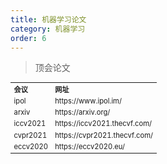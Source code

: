 ```yaml
---
title: 机器学习论文
category: 机器学习
order: 6
---
```


> 顶会论文
<table width="1033" style="font-size: 0.8em;">
	<tbody>
		<tr>
			<td>
				<strong>
					会议
				</strong>
			</td>
			<td>
				<strong>
					网址
				</strong>
			</td>
		</tr>
		<tr>
			<td>
				ipol
			</td>
			<td>
				https://www.ipol.im/
			</td>
		</tr>
		<tr>
			<td>
				arxiv
			</td>
			<td>
				https://arxiv.org/
			</td>
		</tr>
		<tr>
			<td>
				iccv2021
			</td>
			<td>
				https://iccv2021.thecvf.com/
			</td>
		</tr>
		<tr>
			<td>
				cvpr2021
			</td>
			<td>
				https://cvpr2021.thecvf.com/
			</td>
		</tr>
		<tr>
			<td>
				eccv2020
			</td>
			<td>
				https://eccv2020.eu/
			</td>
		</tr>
	</tbody>
</table>


